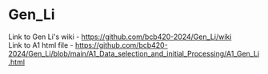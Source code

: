 # Gen_Li
Link to Gen Li's wiki - https://github.com/bcb420-2024/Gen_Li/wiki \
Link to A1 html file - https://github.com/bcb420-2024/Gen_Li/blob/main/A1_Data_selection_and_initial_Processing/A1_Gen_Li.html
